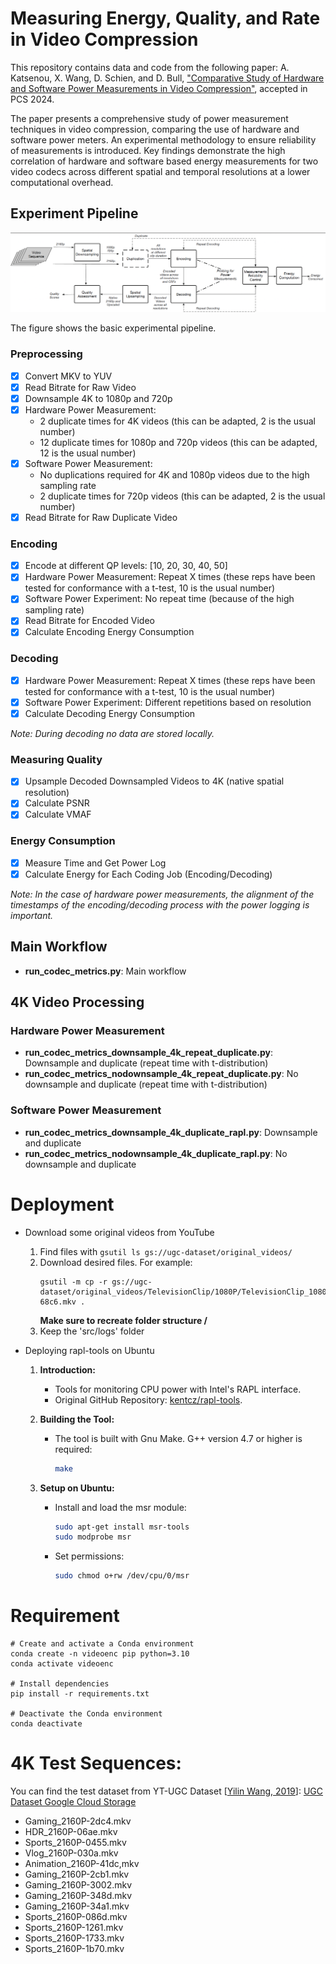 # Measuring Energy, Quality, and Rate in Video Compression
This repository contains data and code from the following paper:
A. Katsenou, X. Wang, D. Schien, and D. Bull, ["Comparative Study of Hardware and Software Power Measurements in Video Compression"](https://arxiv.org/abs/2312.12150), accepted in PCS 2024. 

The paper presents a comprehensive study of power measurement techniques in video compression, comparing the use of hardware and software power meters. An experimental methodology to ensure reliability of measurements is introduced. Key findings demonstrate the high correlation of hardware and software based energy measurements for two video codecs across different spatial and temporal resolutions at a lower computational overhead.


## Experiment Pipeline

<img src="./Overview.png" alt="Overview" width="800"/>

The figure shows the basic experimental pipeline.


### Preprocessing
- [x] Convert MKV to YUV
- [x] Read Bitrate for Raw Video
- [x] Downsample 4K to 1080p and 720p
- [x] Hardware Power Measurement: 
  - 2 duplicate times for 4K videos (this can be adapted, 2 is the usual number)
  - 12 duplicate times for 1080p and 720p videos (this can be adapted, 12 is the usual number)
- [x] Software Power Measurement: 
  - No duplications required for 4K and 1080p videos due to the high sampling rate
  - 2 duplicate times for 720p videos (this can be adapted, 2 is the usual number)
- [x] Read Bitrate for Raw Duplicate Video

### Encoding  
- [x] Encode at different QP levels: [10, 20, 30, 40, 50]
- [x] Hardware Power Measurement: Repeat X times (these reps have been tested for conformance with a t-test, 10 is the usual number)
- [x] Software Power Experiment: No repeat time (because of the high sampling rate)
- [x] Read Bitrate for Encoded Video
- [x] Calculate Encoding Energy Consumption

### Decoding

- [x] Hardware Power Measurement: Repeat X times (these reps have been tested for conformance with a t-test, 10 is the usual number)
- [x] Software Power Experiment: Different repetitions based on resolution
- [x] Calculate Decoding Energy Consumption

*Note: During decoding no data are stored locally.*

### Measuring Quality
- [x] Upsample Decoded Downsampled Videos to 4K (native spatial resolution)
- [x] Calculate PSNR
- [x] Calculate VMAF

### Energy Consumption
- [x] Measure Time and Get Power Log
- [x] Calculate Energy for Each Coding Job (Encoding/Decoding)

*Note: In the case of hardware power measurements, the alignment of the timestamps of the encoding/decoding process with the power logging is important.*


## Main Workflow

- **run_codec_metrics.py**: Main workflow

## 4K Video Processing

### Hardware Power Measurement

- **run_codec_metrics_downsample_4k_repeat_duplicate.py**: Downsample and duplicate (repeat time with t-distribution)
- **run_codec_metrics_nodownsample_4k_repeat_duplicate.py**: No downsample and duplicate (repeat time with t-distribution)

### Software Power Measurement

- **run_codec_metrics_downsample_4k_duplicate_rapl.py**: Downsample and duplicate
- **run_codec_metrics_nodownsample_4k_duplicate_rapl.py**: No downsample and duplicate

# Deployment
- Download some original videos from YouTube

  1. Find files with `gsutil ls gs://ugc-dataset/original_videos/`
  2. Download desired files. For example:
     ```
     gsutil -m cp -r gs://ugc-dataset/original_videos/TelevisionClip/1080P/TelevisionClip_1080P-68c6.mkv .
     ```
     **Make sure to recreate folder structure /<resolution>**
  3. Keep the 'src/logs' folder

  
- Deploying rapl-tools on Ubuntu

  1. **Introduction:**
     - Tools for monitoring CPU power with Intel's RAPL interface.
     - Original GitHub Repository: [kentcz/rapl-tools](https://github.com/kentcz/rapl-tools/).

  2. **Building the Tool:**
     - The tool is built with Gnu Make. G++ version 4.7 or higher is required:
       ```bash
       make
       ```

  3. **Setup on Ubuntu:**
     - Install and load the msr module:
       ```bash
       sudo apt-get install msr-tools
       sudo modprobe msr
       ```

     - Set permissions:
       ```bash
       sudo chmod o+rw /dev/cpu/0/msr
       ```

# Requirement
```
# Create and activate a Conda environment
conda create -n videoenc pip python=3.10
conda activate videoenc

# Install dependencies
pip install -r requirements.txt

# Deactivate the Conda environment
conda deactivate
```

   
# 4K Test Sequences:
You can find the test dataset from YT-UGC Dataset [[Yilin Wang, 2019][1]]:
[UGC Dataset Google Cloud Storage](https://console.cloud.google.com/storage/browser/ugc-dataset/original_videos;tab=objects?prefix=&forceOnObjectsSortingFiltering=false)

- Gaming_2160P-2dc4.mkv
- HDR_2160P-06ae.mkv
- Sports_2160P-0455.mkv
- Vlog_2160P-030a.mkv
- Animation_2160P-41dc,mkv
- Gaming_2160P-2cb1.mkv
- Gaming_2160P-3002.mkv 
- Gaming_2160P-348d.mkv
- Gaming_2160P-34a1.mkv 
- Sports_2160P-086d.mkv 
- Sports_2160P-1261.mkv 
- Sports_2160P-1733.mkv 
- Sports_2160P-1b70.mkv

[1]: https://arxiv.org/abs/1904.06457









